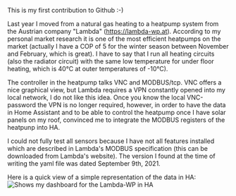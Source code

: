 This is my first contribution to Github :-)

Last year I moved from a natural gas heating to a heatpump system from the Austrian company "Lambda" (https://lambda-wp.at). According to my personal market research it is one of the most efficient heatpumps on the market (actually I have a COP of 5 for the winter season between November and February, which is great). I have to say that I run all heating circuits (also the radiator circuit) with the same low temperature for under floor heating, which is 40°C at outer temperatures of -10°C).

The controller in the heatpump talks VNC and MODBUS/tcp. VNC offers a nice graphical view, but Lambda requires a VPN constantly opened into my local network, I do not like this idea. Once you know the local VNC-password the VPN is no longer required, however, in order to have the data in Home Assistant and to be able to control the heatpump once I have solar panels on my roof, convinced me to integrate the MODBUS registers of the heatpunp into HA.

I could not fully test all sensors because I have not all features installed which are described in Lambda's MODBUS specification (this can be downloaded from Lambda's website). The version I found at the time of writing the yaml file was dated September 9th, 2021.

Here is a quick view of a simple representation of the data in HA:
<picture>
  <img alt="Shows my dashboard for the Lambda-WP in HA" src="https://up.picr.de/45219936eh.png">
</picture>
